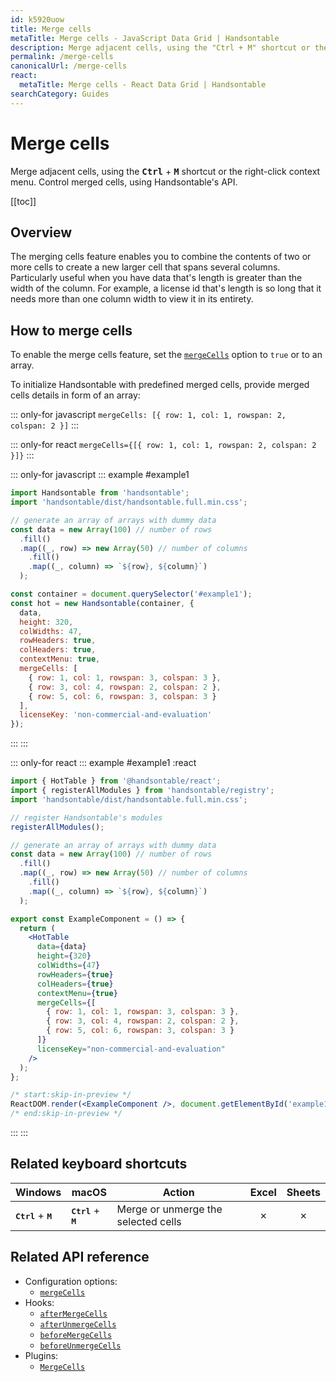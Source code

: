 ```yaml
---
id: k5920uow
title: Merge cells
metaTitle: Merge cells - JavaScript Data Grid | Handsontable
description: Merge adjacent cells, using the "Ctrl + M" shortcut or the right-click context menu. Control merged cells, using Handsontable's API.
permalink: /merge-cells
canonicalUrl: /merge-cells
react:
  metaTitle: Merge cells - React Data Grid | Handsontable
searchCategory: Guides
---
```


# Merge cells

Merge adjacent cells, using the <kbd>**Ctrl**</kbd> + <kbd>**M**</kbd> shortcut or the right-click context menu. Control merged cells, using Handsontable's API.

[[toc]]

## Overview

The merging cells feature enables you to combine the contents of two or more cells to create a new larger cell that spans several columns. Particularly useful when you have data that's length is greater than the width of the column. For example, a license id that's length is so long that it needs more than one column width to view it in its entirety.

## How to merge cells

To enable the merge cells feature, set the [`mergeCells`](@/api/options.md#mergecells) option to  `true` or to an array.

To initialize Handsontable with predefined merged cells, provide merged cells details in form of an array:

::: only-for javascript
`mergeCells: [{ row: 1, col: 1, rowspan: 2, colspan: 2 }]`
:::

::: only-for react
`mergeCells={[{ row: 1, col: 1, rowspan: 2, colspan: 2 }]}`
:::

::: only-for javascript
::: example #example1
```js
import Handsontable from 'handsontable';
import 'handsontable/dist/handsontable.full.min.css';

// generate an array of arrays with dummy data
const data = new Array(100) // number of rows
  .fill()
  .map((_, row) => new Array(50) // number of columns
    .fill()
    .map((_, column) => `${row}, ${column}`)
  );

const container = document.querySelector('#example1');
const hot = new Handsontable(container, {
  data,
  height: 320,
  colWidths: 47,
  rowHeaders: true,
  colHeaders: true,
  contextMenu: true,
  mergeCells: [
    { row: 1, col: 1, rowspan: 3, colspan: 3 },
    { row: 3, col: 4, rowspan: 2, colspan: 2 },
    { row: 5, col: 6, rowspan: 3, colspan: 3 }
  ],
  licenseKey: 'non-commercial-and-evaluation'
});
```
:::
:::

::: only-for react
::: example #example1 :react
```jsx
import { HotTable } from '@handsontable/react';
import { registerAllModules } from 'handsontable/registry';
import 'handsontable/dist/handsontable.full.min.css';

// register Handsontable's modules
registerAllModules();

// generate an array of arrays with dummy data
const data = new Array(100) // number of rows
  .fill()
  .map((_, row) => new Array(50) // number of columns
    .fill()
    .map((_, column) => `${row}, ${column}`)
  );

export const ExampleComponent = () => {
  return (
    <HotTable
      data={data}
      height={320}
      colWidths={47}
      rowHeaders={true}
      colHeaders={true}
      contextMenu={true}
      mergeCells={[
        { row: 1, col: 1, rowspan: 3, colspan: 3 },
        { row: 3, col: 4, rowspan: 2, colspan: 2 },
        { row: 5, col: 6, rowspan: 3, colspan: 3 }
      ]}
      licenseKey="non-commercial-and-evaluation"
    />
  );
};

/* start:skip-in-preview */
ReactDOM.render(<ExampleComponent />, document.getElementById('example1'));
/* end:skip-in-preview */
```
:::
:::


## Related keyboard shortcuts

| Windows                                | macOS                                  | Action                              |  Excel  | Sheets  |
| -------------------------------------- | -------------------------------------- | ----------------------------------- | :-----: | :-----: |
| <kbd>**Ctrl**</kbd> + <kbd>**M**</kbd> | <kbd>**Ctrl**</kbd> + <kbd>**M**</kbd> | Merge or unmerge the selected cells | &cross; | &cross; |

## Related API reference

- Configuration options:
  - [`mergeCells`](@/api/options.md#mergecells)
- Hooks:
  - [`afterMergeCells`](@/api/hooks.md#aftermergecells)
  - [`afterUnmergeCells`](@/api/hooks.md#afterunmergecells)
  - [`beforeMergeCells`](@/api/hooks.md#beforemergecells)
  - [`beforeUnmergeCells`](@/api/hooks.md#beforeunmergecells)
- Plugins:
  - [`MergeCells`](@/api/mergeCells.md)
